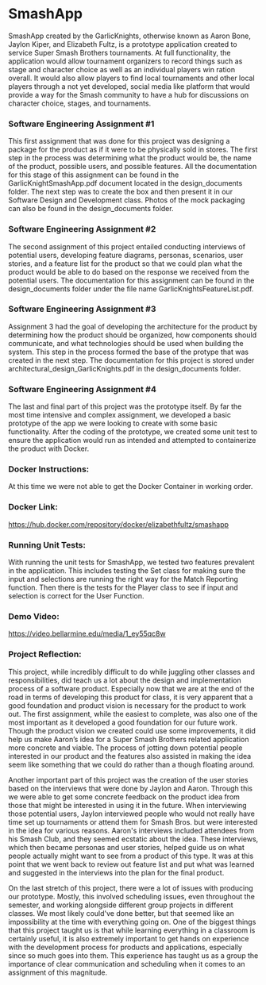 # SmashApp

SmashApp created by the GarlicKnights, otherwise known as Aaron Bone, Jaylon Kiper, and Elizabeth Fultz, is a prototype application created to service Super Smash Brothers tournaments. At full functionality, the application would allow tournament organizers to record things such as stage and character choice as well as an individual players win ration overall. It would also allow players to find local tournaments and other local players through a not yet developed, social media like platform that would provide a way for the Smash community to have a hub for discussions on character choice, stages, and tournaments.      

### Software Engineering Assignment #1

   This first assignment that was done for this project was designing a package for the product as if it were to be physically sold in stores. The first step in the process was determining what the product would be, the name of the product, possible users, and possible features. All the documentation for this stage of this assignment can be found in the GarlicKnightSmashApp.pdf document located in the design_documents folder. The next step was to create the box and then present it in our Software Design and Development class. Photos of the mock packaging can also be found in the design_documents folder.  

### Software Engineering Assignment #2

   The second assignment of this project entailed conducting interviews of potential users, developing feature diagrams, personas, scenarios, user stories, and a feature list for the product so that we could plan what the product would be able to do based on the response we received from the potential users. The documentation for this assignment can be found in the design_documents folder under the file name GarlicKnightsFeatureList.pdf.

### Software Engineering Assignment #3
   
Assignment 3 had the goal of developing the architecture for the product by determining how the product should be organized, how components should communicate, and what technologies should be used when building the system. This step in the process formed the base of the protype that was created in the next step. The documentation for this project is stored under architectural_design_GarlicKnights.pdf in the design_documents folder.  

### Software Engineering Assignment #4
   
The last and final part of this project was the prototype itself. By far the most time intensive and complex assignment, we developed a basic prototype of the app we were looking to create with some basic functionality. After the coding of the prototype, we created some unit test to ensure the application would run as intended and attempted to containerize the product with Docker. 

### Docker Instructions:

At this time we were not able to get the Docker Container in working order. 

### Docker Link:
https://hub.docker.com/repository/docker/elizabethfultz/smashapp

### Running Unit Tests:

With running the unit tests for SmashApp, we tested two features prevalent in the application. This includes testing the Set class for making sure the input and selections are running the right way for the Match Reporting function. Then there is the tests for the Player class to see if input and selection is correct for the User Function.
   
### Demo Video: 

https://video.bellarmine.edu/media/1_ey55qc8w

### Project Reflection:

This project, while incredibly difficult to do while juggling other classes and responsibilities, did teach us a lot about the design and implementation process of a software product. Especially now that we are at the end of the road in terms of developing this product for class, it is very apparent that a good foundation and product vision is necessary for the product to work out. The first assignment, while the easiest to complete, was also one of the most important as it developed a good foundation for our future work. Though the product vision we created could use some improvements, it did help us make Aaron’s idea for a Super Smash Brothers related application more concrete and viable. The process of jotting down potential people interested in our product and the features also assisted in making the idea seem like something that we could do rather than a though floating around. 
    
Another important part of this project was the creation of the user stories based on the interviews that were done by Jaylon and Aaron. Through this we were able to get some concrete feedback on the product idea from those that might be interested in using it in the future. When interviewing those potential users, Jaylon interviewed people who would not really have time set up tournaments or attend them for Smash Bros. but were interested in the idea for various reasons. Aaron's interviews included attendees from his Smash Club, and they seemed ecstatic about the idea. These interviews, which then became personas and user stories, helped guide us on what people actually might want to see from a product of this type. It was at this point that we went back to review out feature list and put what was learned and suggested in the interviews into the plan for the final product. 
    
On the last stretch of this project, there were a lot of issues with producing our prototype. Mostly, this involved scheduling issues, even throughout the semester, and working alongside different group projects in different classes. We most likely could've done better, but that seemed like an impossibility at the time with everything going on. One of the biggest things that this project taught us is that while learning everything in a classroom is certainly useful, it is also extremely important to get hands on experience with the development process for products and applications, especially since so much goes into them. This experience has taught us as a group the importance of clear communication and scheduling when it comes to an assignment of this magnitude. 

